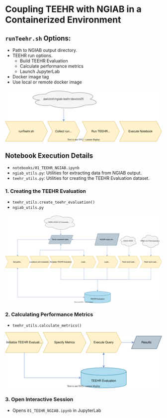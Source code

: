 # Coupling TEEHR with NGIAB in a Containerized Environment
## `runTeehr.sh` Options:
- Path to NGIAB output directory.
- TEEHR run options.
  - Build TEEHR Evaluation
  - Calculate performance metrics
  - Launch JupyterLab
- Docker image tag
- Use local or remote docker image

<p align="center">
  <img src="images/runTeehr_overview.svg">
</p>

## Notebook Execution Details
- `notebooks/01_TEEHR_NGIAB.ipynb`
- `ngiab_utils.py`: Utilities for extracting data from NGIAB output.
- `teehr_utils.py`: Utilities for creating the TEEHR Evaluation dataset.

### 1. Creating the TEEHR Evaluation
- `teehr_utils.create_teehr_evaluation()`
- `ngiab_utils.py`
<p align="center">
  <img src="images/create_teehr_evaluation.svg">
</p>

### 2. Calculating Performance Metrics
- `teehr_utils.calculate_metrics()`
<p align="center">
  <img src="images/calculate_metrics.svg">
</p>

### 3. Open Interactive Session
- Opens `01_TEEHR_NGIAB.ipynb` in JupyterLab
